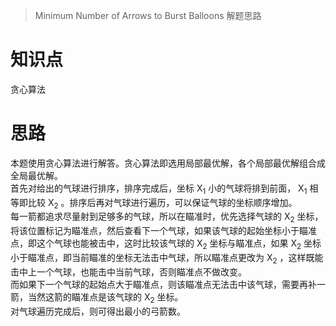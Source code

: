 > Minimum Number of Arrows to Burst Balloons 解题思路

# 知识点
贪心算法

# 思路
本题使用贪心算法进行解答。贪心算法即选用局部最优解，各个局部最优解组合成全局最优解。  
首先对给出的气球进行排序，排序完成后，坐标 X<sub>1</sub> 小的气球将排到前面， X<sub>1</sub> 相等即比较 X<sub>2</sub> 。排序后再对气球进行遍历，可以保证气球的坐标顺序增加。  
每一箭都追求尽量射到足够多的气球，所以在瞄准时，优先选择气球的 X<sub>2</sub> 坐标，将该位置标记为瞄准点，然后查看下一个气球，如果该气球的起始坐标小于瞄准点，即这个气球也能被击中，这时比较该气球的 X<sub>2</sub> 坐标与瞄准点，如果 X<sub>2</sub> 坐标小于瞄准点，即当前瞄准的坐标无法击中气球，所以瞄准点更改为 X<sub>2</sub> ，这样既能击中上一个气球，也能击中当前气球，否则瞄准点不做改变。  
而如果下一个气球的起始点大于瞄准点，则该瞄准点无法击中该气球，需要再补一箭，当然这箭的瞄准点是该气球的 X<sub>2</sub> 坐标。  
对气球遍历完成后，则可得出最小的弓箭数。